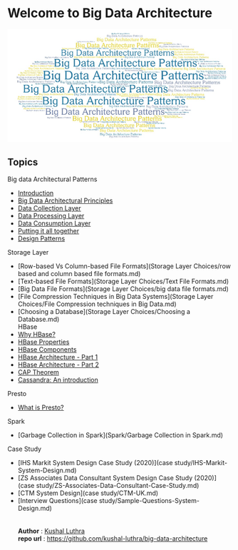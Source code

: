 # Welcome to Big Data Architecture

![](images/Front_page.jpeg)

## Topics
Big data Architectural Patterns <br>
- [Introduction](Big-data-architectural-patterns/Big-data-architectural-patterns-1.md) <br>
- [Big Data Architectural Principles](Big-data-architectural-patterns/Big-data-architectural-patterns-2.md) <br>
- [Data Collection Layer](Big-data-architectural-patterns/Big-data-architectural-patterns-3.md) <br>
- [Data Processing Layer](Big-data-architectural-patterns/Big-data-architectural-patterns-4.md) <br>
- [Data Consumption Layer](Big-data-architectural-patterns/Big-data-architectural-patterns-5.md) <br>
- [Putting it all together](Big-data-architectural-patterns/Big-data-architectural-patterns-6.md) <br>
- [Design Patterns](Big-data-architectural-patterns/Big-data-architectural-patterns-7.md)<br>

Storage Layer <br>
- [Row-based Vs Column-based File Formats](Storage Layer Choices/row based and column based file formats.md) <br>
- [Text-based File Formats](Storage Layer Choices/Text File Formats.md) <br>
- [Big Data File Formats](Storage Layer Choices/big data file formats.md) <br>
- [File Compression Techniques in Big Data Systems](Storage Layer Choices/File Compression techniques in Big Data.md) <br>
- [Choosing a Database](Storage Layer Choices/Choosing a Database.md)<br>
HBase <br>
- [Why HBase? ](HBase/1-HBase.md) <br>
- [HBase Properties ](HBase/2-HBase.md) <br>
- [HBase Components ](HBase/3-HBase.md) <br>
- [HBase Architecture - Part 1 ](HBase/4-HBase.md) <br>
- [HBase Architecture - Part 2 ](HBase/5-HBase.md) <br>
- [CAP Theorem](HBase/6-HBase.md) <br>
- [Cassandra: An introduction](HBase/7-HBase.md) <br>

Presto <br>
- [What is Presto?](Presto/1-Presto.md)

Spark <br>
- [Garbage Collection in Spark](Spark/Garbage Collection in Spark.md) <br>

Case Study  <br>
- [IHS Markit System Design Case Study (2020)](case study/IHS-Markit-System-Design.md) <br>
- [ZS Associates Data Consultant System Design Case Study (2020)](case study/ZS-Associates-Data-Consultant-Case-Study.md) <br>
- [CTM System Design](case study/CTM-UK.md)
- [Interview Questions](case study/Sample-Questions-System-Design.md)
<br><br><br>
**Author** : [Kushal Luthra](aboutme.md) <br>
**repo url** : https://github.com/kushal-luthra/big-data-architecture